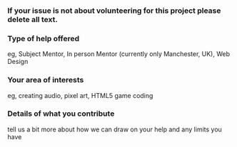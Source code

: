 ### If your issue is not about volunteering for this project please delete all text. 

### Type of help offered
eg, Subject Mentor, In person Mentor (currently only Manchester, UK), Web Design


### Your area of interests
eg, creating audio, pixel art, HTML5 game coding

### Details of what you contribute
tell us a bit more about how we can draw on your help and any limits you have 
